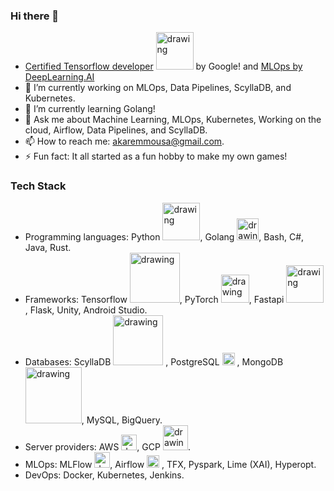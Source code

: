 ### Hi there 👋

- [Certified Tensorflow developer](https://www.credential.net/92f555a3-4931-4d23-8b08-3c848ced5b30) <img src="https://github.com/AhmedMousa-ag/AhmedMousa-ag/assets/59775002/fc91db7b-36fb-42b1-92cd-5b1c254c5408" alt="drawing" style="width:60px;"/> by Google! and [MLOps by DeepLearning.AI](https://www.coursera.org/account/accomplishments/specialization/certificate/ZGX9W78QQ45J) 
- 🔭 I’m currently working on MLOps, Data Pipelines, ScyllaDB, and Kubernetes.
- 🌱 I’m currently learning Golang!
- 💬 Ask me about Machine Learning, MLOps, Kubernetes, Working on the cloud, Airflow, Data Pipelines, and ScyllaDB.
- 📫 How to reach me: akaremmousa@gmail.com.
- ⚡ Fun fact: It all started as a fun hobby to make my own games!

### Tech Stack
* Programming languages: Python <img src="https://github.com/AhmedMousa-ag/AhmedMousa-ag/assets/59775002/ee1f3fd8-4c2e-4d62-b26f-3b0c439f41cd" alt="drawing" style="width:60px;"/>, Golang <img src="https://github.com/AhmedMousa-ag/AhmedMousa-ag/assets/59775002/02256dfd-1630-4ba1-be32-c396df36258d" alt="drawing" style="width:35px;"/>, Bash, C#, Java, Rust.
* Frameworks: Tensorflow <img src="https://github.com/AhmedMousa-ag/AhmedMousa-ag/assets/59775002/fc91db7b-36fb-42b1-92cd-5b1c254c5408" alt="drawing" style="width:80px;"/>, PyTorch <img src="https://github.com/AhmedMousa-ag/AhmedMousa-ag/assets/59775002/5528d379-bba5-42a3-bc07-182d77ad6ba5" alt="drawing" style="width:45px;"/>,  Fastapi <img src="https://github.com/AhmedMousa-ag/AhmedMousa-ag/assets/59775002/3087d229-db78-4aba-be05-abe299f66039" alt="drawing" style="width:60px;"/>, Flask, Unity, Android Studio.
* Databases: ScyllaDB <img src="https://github.com/AhmedMousa-ag/AhmedMousa-ag/assets/59775002/109a5dba-fcfb-49c2-8ca2-eb1b53274e87" alt="drawing" style="width:80px;"/> , PostgreSQL <img src="https://github.com/AhmedMousa-ag/AhmedMousa-ag/assets/59775002/92ad4f19-dd08-4236-99f9-495e09ea8e5f" alt="drawing" style="width:20px;"/> , MongoDB <img src="https://github.com/AhmedMousa-ag/AhmedMousa-ag/assets/59775002/d7c8f8c5-b817-4ad8-a39a-8c48ae8e8da0" alt="drawing" style="width:90px;"/>, MySQL, BigQuery.
* Server providers: AWS <img src="https://github.com/AhmedMousa-ag/AhmedMousa-ag/assets/59775002/46f71f51-6193-45d0-9c3d-819d241988b9" alt="drawing" style="width:25px;"/>, GCP <img src="https://github.com/AhmedMousa-ag/AhmedMousa-ag/assets/59775002/50217813-c28d-4872-a03d-6673507b508e" alt="drawing" style="width:40px;"/>.
* MLOps: MLFlow <img src="https://github.com/AhmedMousa-ag/AhmedMousa-ag/assets/59775002/f79fd6da-a77b-4ad2-9da6-34645e3e481a" alt="drawing" style="width:25px;"/>, Airflow <img src="https://github.com/AhmedMousa-ag/AhmedMousa-ag/assets/59775002/ab8522fe-bd6a-4435-8ae9-fc022511a33f" alt="drawing" style="width:20px;"/>
, TFX, Pyspark, Lime (XAI), Hyperopt.
* DevOps: Docker, Kubernetes, Jenkins.

